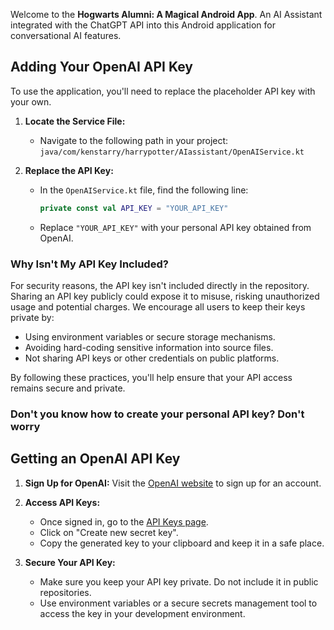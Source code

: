Welcome to the **Hogwarts Alumni: A Magical Android App**. An AI Assistant integrated with the ChatGPT API into this Android application for conversational AI features.

## Adding Your OpenAI API Key

To use the application, you'll need to replace the placeholder API key with your own. 

1. **Locate the Service File:**  
   - Navigate to the following path in your project:  
     `java/com/kenstarry/harrypotter/AIassistant/OpenAIService.kt`

2. **Replace the API Key:**  
   - In the `OpenAIService.kt` file, find the following line:  
     ```kotlin
     private const val API_KEY = "YOUR_API_KEY"
     ```
   - Replace `"YOUR_API_KEY"` with your personal API key obtained from OpenAI.

### Why Isn't My API Key Included?

For security reasons, the API key isn't included directly in the repository. Sharing an API key publicly could expose it to misuse, risking unauthorized usage and potential charges. We encourage all users to keep their keys private by:

- Using environment variables or secure storage mechanisms.
- Avoiding hard-coding sensitive information into source files.
- Not sharing API keys or other credentials on public platforms.

By following these practices, you'll help ensure that your API access remains secure and private.

### Don't you know how to create your personal API key? Don't worry

## Getting an OpenAI API Key

1. **Sign Up for OpenAI:** Visit the [OpenAI website](https://beta.openai.com/signup/) to sign up for an account.

2. **Access API Keys:**
   - Once signed in, go to the [API Keys page](https://platform.openai.com/account/api-keys).
   - Click on "Create new secret key".
   - Copy the generated key to your clipboard and keep it in a safe place.

3. **Secure Your API Key:**
   - Make sure you keep your API key private. Do not include it in public repositories.
   - Use environment variables or a secure secrets management tool to access the key in your development environment.

